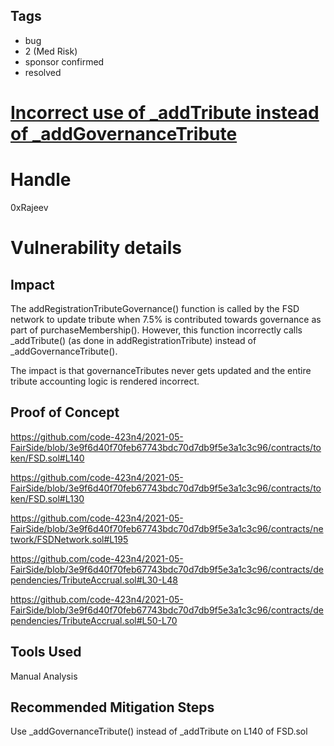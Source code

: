 ## Tags

- bug
- 2 (Med Risk)
- sponsor confirmed
- resolved

# [Incorrect use of _addTribute instead of _addGovernanceTribute](https://github.com/code-423n4/2021-05-fairside-findings/issues/20) 

# Handle

0xRajeev


# Vulnerability details

## Impact

The addRegistrationTributeGovernance() function is called by the FSD network to update tribute when 7.5% is contributed towards governance as part of purchaseMembership(). However, this function incorrectly calls _addTribute() (as done in addRegistrationTribute) instead of _addGovernanceTribute().

The impact is that governanceTributes never gets updated and the entire tribute accounting logic is rendered incorrect.


## Proof of Concept

https://github.com/code-423n4/2021-05-FairSide/blob/3e9f6d40f70feb67743bdc70d7db9f5e3a1c3c96/contracts/token/FSD.sol#L140

https://github.com/code-423n4/2021-05-FairSide/blob/3e9f6d40f70feb67743bdc70d7db9f5e3a1c3c96/contracts/token/FSD.sol#L130

https://github.com/code-423n4/2021-05-FairSide/blob/3e9f6d40f70feb67743bdc70d7db9f5e3a1c3c96/contracts/network/FSDNetwork.sol#L195

https://github.com/code-423n4/2021-05-FairSide/blob/3e9f6d40f70feb67743bdc70d7db9f5e3a1c3c96/contracts/dependencies/TributeAccrual.sol#L30-L48

https://github.com/code-423n4/2021-05-FairSide/blob/3e9f6d40f70feb67743bdc70d7db9f5e3a1c3c96/contracts/dependencies/TributeAccrual.sol#L50-L70


## Tools Used

Manual Analysis

## Recommended Mitigation Steps

Use _addGovernanceTribute() instead of _addTribute on L140 of FSD.sol

